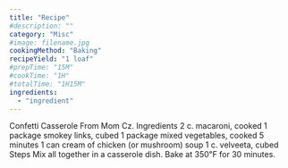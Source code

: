 ```yaml
---
title: "Recipe"
#description: ""
category: "Misc"
#image: filename.jpg
cookingMethod: "Baking"
recipeYield: "1 loaf"
#prepTime: "15M"
#cookTime: "1H"
#totalTime: "1H15M"
ingredients:
  - "ingredient"
---
```


Confetti Casserole
From Mom Cz.
Ingredients
2 c. macaroni, cooked
1 package smokey links, cubed
1 package mixed vegetables, cooked 5 minutes
1 can cream of chicken (or mushroom) soup
1 c. velveeta, cubed
Steps
Mix all together in a casserole dish. Bake at 350℉ for 30 minutes.
